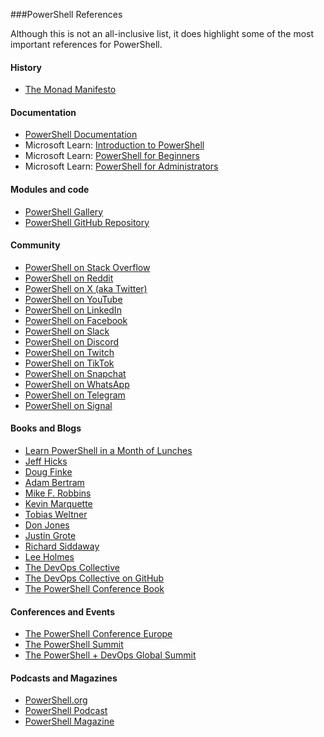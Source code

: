 ###PowerShell References

Although this is not an all-inclusive list, it does highlight some of the most important references for PowerShell.

#### History

- [The Monad Manifesto](https://devblogs.microsoft.com/powershell/the-monad-manifesto/)

#### Documentation

- [PowerShell Documentation](https://docs.microsoft.com/en-us/powershell/scripting/overview?view=powershell-7.2)
- Microsoft Learn: [Introduction to PowerShell](https://learn.microsoft.com/en-us/learn/paths/powershell-first-steps)
- Microsoft Learn: [PowerShell for Beginners](https://learn.microsoft.com/en-us/learn/paths/powershell-beginner)
- Microsoft Learn: [PowerShell for Administrators](https://learn.microsoft.com/en-us/learn/paths/powershell-admin)

#### Modules and code

- [PowerShell Gallery](https://www.powershellgallery.com/)
- [PowerShell GitHub Repository](https://www.github.com/powershell/powershell)

#### Community

- [PowerShell on Stack Overflow](https://stackoverflow.com/questions/tagged/powershell)
- [PowerShell on Reddit](https://www.reddit.com/r/PowerShell/)
- [PowerShell on X (aka Twitter)](https://twitter.com/PowerShell_Team)
- [PowerShell on YouTube](https://www.youtube.com/user/powershellorg)
- [PowerShell on LinkedIn](https://www.linkedin.com/groups/2442309/)
- [PowerShell on Facebook](https://www.facebook.com/groups/powershell.org/)
- [PowerShell on Slack](https://powershell.slack.com/)
- [PowerShell on Discord](https://discord.com/invite/9VQ8N4t)
- [PowerShell on Twitch](https://www.twitch.tv/powershell)
- [PowerShell on TikTok](https://www.tiktok.com/@powershellorg)
- [PowerShell on Snapchat](https://www.snapchat.com/add/powershellorg)
- [PowerShell on WhatsApp](https://chat.whatsapp.com/invite/7v8)
- [PowerShell on Telegram](https://t.me/powershellorg)
- [PowerShell on Signal](https://signal.group/#CjQKIPT9z0YwQJQJ9QJQJQJQ)

#### Books and Blogs

- [Learn PowerShell in a Month of Lunches](https://www.manning.com/books/learn-windows-powershell-in-a-month-of-lunches-third-edition)
- [Jeff Hicks](https://jdhitsolutions.com/blog/)
- [Doug Finke](https://dfinke.github.io/)
- [Adam Bertram](https://adamtheautomator.com/)
- [Mike F. Robbins](https://mikefrobbins.com/)
- [Kevin Marquette](https://kevinmarquette.github.io/)
- [Tobias Weltner](https://powershell.com/)
- [Don Jones](https://donjones.com/)
- [Justin Grote](https://www.justinvanaken.com/)
- [Richard Siddaway](https://richardsiddaway.com/)
- [Lee Holmes](https://www.leeholmes.com/)
- [The DevOps Collective](https://devopscollective.org/)
- [The DevOps Collective on GitHub](https://github.com/devops-collective)
- [The PowerShell Conference Book](https://leanpub.com/powershell-conference-book)

#### Conferences and Events

- [The PowerShell Conference Europe](https://psconf.eu/)
- [The PowerShell Summit](https://powershell.org/summit/)
- [The PowerShell + DevOps Global Summit](https://events.devopscollective.org/)

#### Podcasts and Magazines

- [PowerShell.org](https://powershell.org/)
- [PowerShell Podcast](https://powershell.org/podcast/)
- [PowerShell Magazine](https://powershellmagazine.com/)
